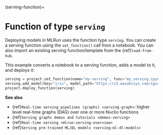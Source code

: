 (serving-function)=
# Function of type `serving`

Deploying models in MLRun uses the function type `serving`. You can create a serving function using the `set_function()` call from a notebook. 
You can also import an existing serving function/template from the {ref}`load-from-hub`.

This example converts a notebook to a serving function, adds a model to it, and deploys it:

```python
serving = project.set_function(name="my-serving", func="my_serving.ipynb", kind="serving", image="mlrun/mlrun", handler="handler")
serving.add_model(key="iris", model_path="https://s3.wasabisys.com/iguazio/models/iris/model.pkl", model_class="ClassifierModel")
project.deploy_function(serving)
```


**See also**
- {ref}`Real-time serving pipelines (graphs) <serving-graph>`: higher level real-time graphs (DAG) over one or more Nuclio functions
- {ref}`Serving graphs demos and tutorials <demos-serving>` 
- {ref}`Real-time serving <mlrun-serving-overview>`
- {ref}`Serving pre-trained ML/DL models <serving-ml-dl-models>`

